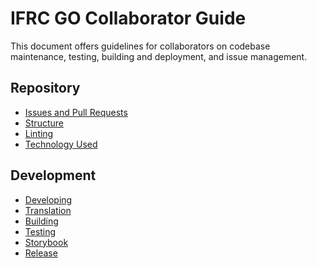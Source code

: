 # IFRC GO Collaborator Guide

This document offers guidelines for collaborators on codebase maintenance, testing, building and deployment, and issue management.

## Repository
- [Issues and Pull Requests](./collaborating/issues-and-pull-requests.md)
- [Structure](./collaborating/repository-structure.md)
- [Linting](./collaborating/linting.md)
- [Technology Used](./collaborating/technology.md)

## Development
- [Developing](./collaborating/developing.md)
- [Translation]()
- [Building]()
- [Testing]()
- [Storybook]()
- [Release]()
